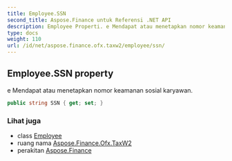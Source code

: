 ```yaml
---
title: Employee.SSN
second_title: Aspose.Finance untuk Referensi .NET API
description: Employee Properti. e Mendapat atau menetapkan nomor keamanan sosial karyawan.
type: docs
weight: 110
url: /id/net/aspose.finance.ofx.taxw2/employee/ssn/
---
```

## Employee.SSN property

e Mendapat atau menetapkan nomor keamanan sosial karyawan.

```csharp
public string SSN { get; set; }
```

### Lihat juga

* class [Employee](../)
* ruang nama [Aspose.Finance.Ofx.TaxW2](../../employee/)
* perakitan [Aspose.Finance](../../../)


